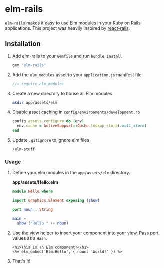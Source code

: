 # elm-rails

`elm-rails` makes it easy to use [Elm](http://elm-lang.org) modules in your Ruby on Rails applications. This project was heavily inspired by [react-rails](https://github.com/reactjs/react-rails).

## Installation

1. Add elm-rails to your `Gemfile` and run `bundle install`

    ```ruby
    gem "elm-rails"
    ```

2. Add the `elm_modules` asset to your `application.js` manifest file

    ```javascript
    //= require elm_modules
    ```

3. Create a new directory to house all Elm modules

    ```bash
    mkdir app/assets/elm
    ```

4. Disable asset caching in `config/environments/development.rb`

    ```ruby
    config.assets.configure do |env|
      env.cache = ActiveSupport::Cache.lookup_store(:null_store)
    end
    ```

5. Update `.gitignore` to ignore elm files

    ```
    /elm-stuff
    ```

### Usage

1. Define your elm modules in the `app/assets/elm` directory.

    **app/assets/Hello.elm**
    ```elm
    module Hello where
    
    import Graphics.Element exposing (show)
    
    port noun : String
    
    main =
      show ("Hello " ++ noun)
    ```

2. Use the view helper to insert your component into your view. Pass port values as a `Hash`.

    ```erb
    <h1>This is an Elm component!</h1>
    <%= elm_embed('Elm.Hello', { noun: 'World!' }) %>
    ```
    
3. That's it!
